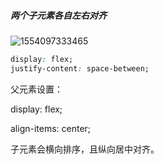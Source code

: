 ##### 两个子元素各自左右对齐

![1554097333465](C:\Users\Zoe\AppData\Roaming\Typora\typora-user-images\1554097333465.png)

```css
display: flex;
justify-content: space-between;
```



父元素设置：

display: flex;

align-items: center;

子元素会横向排序，且纵向居中对齐。